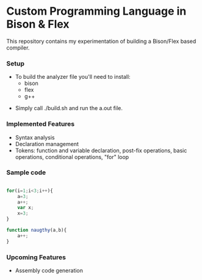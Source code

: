 # Custom Programming Language in Bison & Flex

This repository contains my experimentation of building a Bison/Flex based compiler.

### Setup

+ To build the analyzer file you'll need to install:
	* bison
	* flex
	* g++

* Simply call ./build.sh and run the a.out file.

### Implemented Features
* Syntax analysis
* Declaration management
* Tokens: function and variable declaration, post-fix operations, basic operations, conditional operations, "for" loop

### Sample code

```javascript

for(i=1;i<3;i++){
	a=3;
	a++;
	var x;
	x=3;
}

function naugthy(a,b){
	a++;
}

```

### Upcoming Features
* Assembly code generation

